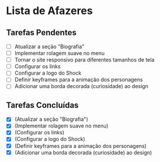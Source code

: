 # Lista de Afazeres

## Tarefas Pendentes
- [ ] Atualizar a seção "Biografia"
- [ ] Implementar rolagem suave no menu
- [ ] Tornar o site responsivo para diferentes tamanhos de tela
- [ ] Configurar os links 
- [ ] Configurar a logo do Shock
- [ ] Definir keyframes para a animação dos personagens 
- [ ] Adicionar uma borda decorada (curiosidade) ao design

## Tarefas Concluídas
- [x] (Atualizar a seção "Biografia")
- [x] (Implementar rolagem suave no menu)
- [x] (Configurar os links) 
- [x] (Configurar a logo do Shock)
- [x] (Definir keyframes para a animação dos personagens)
- [x] (Adicionar uma borda decorada (curiosidade) ao design)
